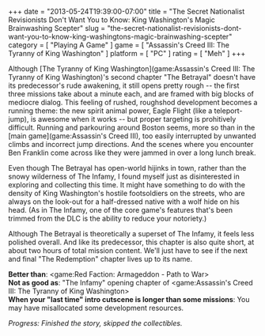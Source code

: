 +++
date = "2013-05-24T19:39:00-07:00"
title = "The Secret Nationalist Revisionists Don't Want You to Know: King Washington's Magic Brainwashing Scepter"
slug = "the-secret-nationalist-revisionists-dont-want-you-to-know-king-washingtons-magic-brainwashing-scepter"
category = [ "Playing A Game" ]
game = [ "Assassin's Creed III: The Tyranny of King Washington" ]
platform = [ "PC" ]
rating = [ "Meh" ]
+++

Although [The Tyranny of King Washington](game:Assassin's Creed III: The Tyranny of King Washington)'s second chapter "The Betrayal" doesn't have its predecessor's rude awakening, it still opens pretty rough -- the first three missions take about a minute each, and are framed with big blocks of mediocre dialog.  This feeling of rushed, roughshod development becomes a running theme: the new spirit animal power, Eagle Flight (like a teleport-jump), is awesome when it works -- but proper targeting is prohitively difficult.  Running and parkouring around Boston seems, more so than in the [main game](game:Assassin's Creed III), too easily interrupted by unwanted climbs and incorrect jump directions.  And the scenes where you encounter Ben Franklin come across like they were jammed in over a long lunch break.

Even though The Betrayal has open-world hijinks in town, rather than the snowy wilderness of The Infamy, I found myself just as disinterested in exploring and collecting this time.  It might have something to do with the density of King Washington's hostile footsoldiers on the streets, who are always on the look-out for a half-dressed native with a wolf hide on his head.  (As in The Infamy, one of the core game's features that's been trimmed from the DLC is the ability to reduce your notoriety.)

Although The Betrayal is theoretically a superset of The Infamy, it feels less polished overall.  And like its predecessor, this chapter is also quite short, at about two hours of total mission content.  We'll just have to see if the next and final "The Redemption" chapter lives up to its name.

<b>Better than</b>: <game:Red Faction: Armageddon - Path to War>  
<b>Not as good as</b>: "The Infamy" opening chapter of <game:Assassin's Creed III: The Tyranny of King Washington>  
<b>When your "last time" intro cutscene is longer than some missions</b>: You may have misallocated some development resources.

<i>Progress: Finished the story, skipped the collectibles.</i>
